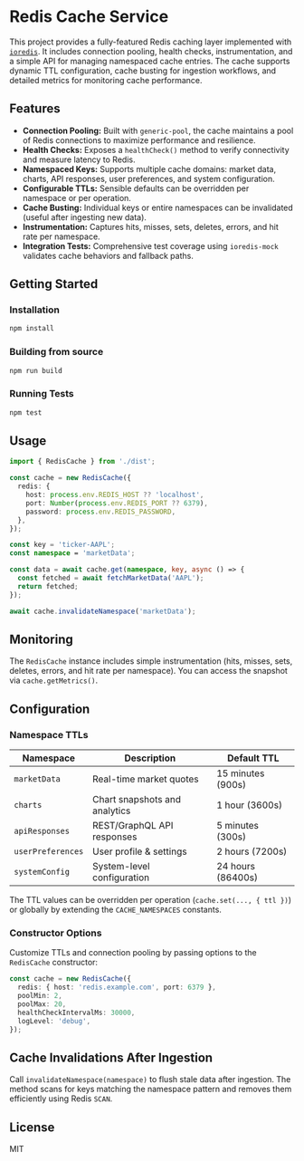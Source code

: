 # Redis Cache Service

This project provides a fully-featured Redis caching layer implemented with [`ioredis`](https://github.com/redis/ioredis). It includes connection pooling, health checks, instrumentation, and a simple API for managing namespaced cache entries. The cache supports dynamic TTL configuration, cache busting for ingestion workflows, and detailed metrics for monitoring cache performance.

## Features

- **Connection Pooling:** Built with `generic-pool`, the cache maintains a pool of Redis connections to maximize performance and resilience.
- **Health Checks:** Exposes a `healthCheck()` method to verify connectivity and measure latency to Redis.
- **Namespaced Keys:** Supports multiple cache domains: market data, charts, API responses, user preferences, and system configuration.
- **Configurable TTLs:** Sensible defaults can be overridden per namespace or per operation.
- **Cache Busting:** Individual keys or entire namespaces can be invalidated (useful after ingesting new data).
- **Instrumentation:** Captures hits, misses, sets, deletes, errors, and hit rate per namespace.
- **Integration Tests:** Comprehensive test coverage using `ioredis-mock` validates cache behaviors and fallback paths.

## Getting Started

### Installation

```bash
npm install
```

### Building from source

```bash
npm run build
```

### Running Tests

```bash
npm test
```

## Usage

```ts
import { RedisCache } from './dist';

const cache = new RedisCache({
  redis: {
    host: process.env.REDIS_HOST ?? 'localhost',
    port: Number(process.env.REDIS_PORT ?? 6379),
    password: process.env.REDIS_PASSWORD,
  },
});

const key = 'ticker-AAPL';
const namespace = 'marketData';

const data = await cache.get(namespace, key, async () => {
  const fetched = await fetchMarketData('AAPL');
  return fetched;
});

await cache.invalidateNamespace('marketData');
```

## Monitoring

The `RedisCache` instance includes simple instrumentation (hits, misses, sets, deletes, errors, and hit rate per namespace). You can access the snapshot via `cache.getMetrics()`.

## Configuration

### Namespace TTLs

| Namespace        | Description                     | Default TTL |
|------------------|---------------------------------|-------------|
| `marketData`     | Real-time market quotes         | 15 minutes (900s) |
| `charts`         | Chart snapshots and analytics   | 1 hour (3600s) |
| `apiResponses`   | REST/GraphQL API responses      | 5 minutes (300s) |
| `userPreferences`| User profile & settings         | 2 hours (7200s) |
| `systemConfig`   | System-level configuration      | 24 hours (86400s) |

The TTL values can be overridden per operation (`cache.set(..., { ttl })`) or globally by extending the `CACHE_NAMESPACES` constants.

### Constructor Options

Customize TTLs and connection pooling by passing options to the `RedisCache` constructor:

```ts
const cache = new RedisCache({
  redis: { host: 'redis.example.com', port: 6379 },
  poolMin: 2,
  poolMax: 20,
  healthCheckIntervalMs: 30000,
  logLevel: 'debug',
});
```

## Cache Invalidations After Ingestion

Call `invalidateNamespace(namespace)` to flush stale data after ingestion. The method scans for keys matching the namespace pattern and removes them efficiently using Redis `SCAN`.

## License

MIT

